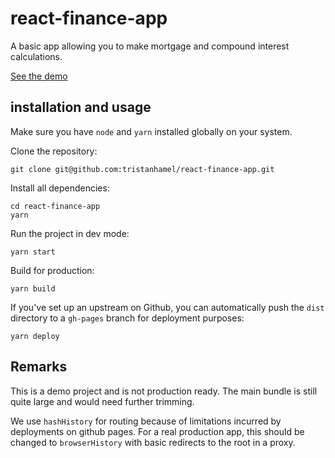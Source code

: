 # react-finance-app
A basic app allowing you to make mortgage and compound interest calculations.

[See the demo](https://tristanhamel.github.io/react-finance-app)


## installation and usage
Make sure you have `node` and `yarn` installed globally on your system.

Clone the repository:
```
git clone git@github.com:tristanhamel/react-finance-app.git
```

Install all dependencies:
```
cd react-finance-app
yarn
```

Run the project in dev mode:
```
yarn start
```

Build for production:
```
yarn build
```

If you've set up an upstream on Github, you can automatically push the `dist` directory to a `gh-pages` branch for deployment purposes:
```
yarn deploy
```

## Remarks
This is a demo project and is not production ready. The main bundle is still quite large and would need further trimming.

We use `hashHistory` for routing because of limitations incurred by deployments on github pages. For a real production app, this should be changed to `browserHistory` with basic redirects to the root in a proxy.
